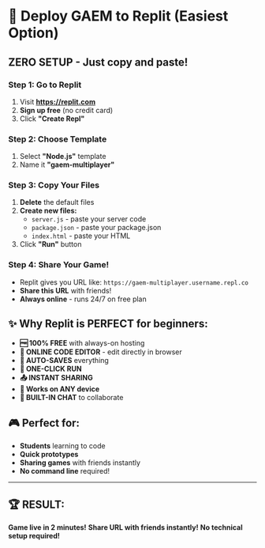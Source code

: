 # 🚀 Deploy GAEM to Replit (Easiest Option)

## **ZERO SETUP** - Just copy and paste!

### Step 1: Go to Replit
1. Visit **https://replit.com**
2. **Sign up free** (no credit card)
3. Click **"Create Repl"**

### Step 2: Choose Template
1. Select **"Node.js"** template
2. Name it **"gaem-multiplayer"**

### Step 3: Copy Your Files
1. **Delete** the default files
2. **Create new files:**
   - `server.js` - paste your server code
   - `package.json` - paste your package.json
   - `index.html` - paste your HTML
3. Click **"Run"** button

### Step 4: Share Your Game!
- Replit gives you URL like: `https://gaem-multiplayer.username.repl.co`
- **Share this URL** with friends!
- **Always online** - runs 24/7 on free plan

## ✨ **Why Replit is PERFECT for beginners:**
- **🆓 100% FREE** with always-on hosting
- **📝 ONLINE CODE EDITOR** - edit directly in browser
- **🔄 AUTO-SAVES** everything
- **🚀 ONE-CLICK RUN**
- **📤 INSTANT SHARING**
- **📱 Works on ANY device**
- **💬 BUILT-IN CHAT** to collaborate

## 🎮 **Perfect for:**
- **Students** learning to code
- **Quick prototypes**
- **Sharing games** with friends instantly
- **No command line** required!

---

## 🏆 **RESULT:**
**Game live in 2 minutes!**
**Share URL with friends instantly!**
**No technical setup required!**
